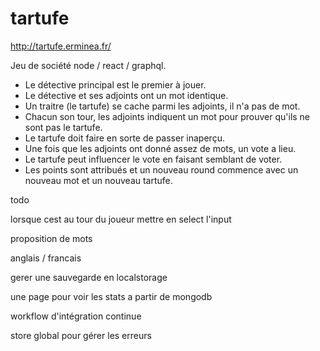 # tartufe

http://tartufe.erminea.fr/

Jeu de société node / react / graphql.

- Le détective principal est le premier à jouer.
- Le détective et ses adjoints ont un mot identique.
- Un traitre (le tartufe) se cache parmi les adjoints, il n'a pas de mot.
- Chacun son tour, les adjoints indiquent un mot pour prouver qu'ils ne sont pas le tartufe.
- Le tartufe doit faire en sorte de passer inaperçu.
- Une fois que les adjoints ont donné assez de mots, un vote a lieu.
- Le tartufe peut influencer le vote en faisant semblant de voter.
- Les points sont attribués et un nouveau round commence avec un nouveau mot et un nouveau tartufe.


todo

lorsque cest au tour du joueur mettre en select l'input

proposition de mots

anglais / francais

gerer une sauvegarde en localstorage

une page pour voir les stats a partir de mongodb

workflow d'intégration continue

store global pour gérer les erreurs
